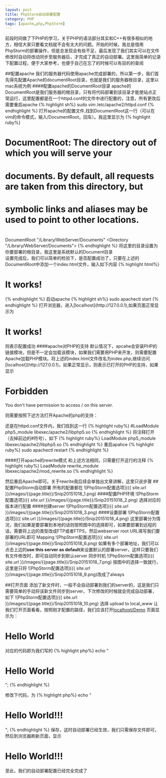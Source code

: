 ```yaml
---
layout: post
title: PhpStorm自动部署配置
category: PHP
tags: [apache,php,PhpStorm]
---
```


前段时间做了下PHP的学习，关于PHP的语法部分其实和C++有很多相似的地方，相信大家只要看文档就不会有太大的问题。开始的时候，我总是借用PhpStorm的部署操作，但是总发现会有些不足，最后发现了我们其实可以在文件修改时自动将改动同步至服务器后，才完成了真正的自动部署。这里我简单的记录下配置过程，便于大家参考，也便于自己在忘了的时候可以有目的的查阅

##配置apache
我们的服务器代码使用apache完成部署的，所以第一步，我们首先得先配置Apache的documentRoot目录，也就是我们的服务器根目录，这里以mac系统为例
####配置apache的DocumentRoot目录
apache的DocumentRoot是我们服务器的根目录，只有将代码部署到该目录才能使站点正常运行，这里配置都是在一个httpd.conf的文件中进行配置的，注意，所有更改后需要重启apache
{% highlight sh%}
sudo vim /etc/apache2/httpd.conf
{% endhighlight %}
打开apache的配置文件,找到DocumentRoot这一行（可以在vim的命令模式，输入/DocumentRoot，回车）。我这里显示为
{% highlight ruby%}
#
# DocumentRoot: The directory out of which you will serve your
# documents. By default, all requests are taken from this directory, but
# symbolic links and aliases may be used to point to other locations.
#
DocumentRoot "/Library/WebServer/Documents"
<Directory "/Library/WebServer/Documents">
{% endhighlight %}
将这里的目录设置为你要部署的根目录，我这里是系统默认的Document目录  
设置完成后，我们可以简单的检验下，是否配置成功了，只要在上述的DocumentRoot中添加一个index.html文件，输入如下内容
{% highlight html%}
<html>
    <body>
        <h1>It works!</h1>
    </body>
</html>
{% endhighlight %}
启动apache
{% highlight sh%}
sudo apachectl start
{% endhighlight %}
打开浏览器，进入[localhost](http://127.0.0.1),如果页面正常显示为
<h1>It works!</h1>
则表示配置成功
####apache对PHP的支持
默认情况下，apcahe会安装PHP的链接模块，但是不一定会加载该模块，如果我们需要用PHP来开发，则需要配置Apache加载PHP模块。将上述的index.html文件改名为index.php,继续访问[localhost](http://127.0.0.1)，如果正常显示，则表示已打开的PHP的支持，如果显示
<html><head>
<title>403 Forbidden</title>
</head><body>
<h1>Forbidden</h1>
<p>You don't have permission to access /
on this server.<br />
</p>
</body></html>
则需要按照下述方法打开Apache的php的支持：

还是在httpd.conf文件内，我们找到这一行
{% highlight ruby%}
#LoadModule php5_module libexec/apache2/libphp5.so
{% endhighlight %}
将注释打开（去掉前边的#符号），如下
{% highlight ruby%}
LoadModule php5_module libexec/apache2/libphp5.so
{% endhighlight %}
重启apahce
{% highlight ruby%}
sudo apachectl restart
{% endhighlight %}

####打开apache的rewrite模式
和上述方法相同，只需要打开这行的注释
{% highlight ruby%}
LoadModule rewrite_module libexec/apache2/mod_rewrite.so
{% endhighlight %}

然后重启Apache即可。<kp>关于rewrite我后续会单独出文章讲解，这里只说步骤</kp>
##配置PhpStorm自动部署
所有的配置都在
![PhpStorm配置选项]({{ site.url }}/images/{{page.title}}/Snip20151018_1.png)
####配置PHP环境
![PhpStorm配置选项]({{ site.url }}/images/{{page.title}}/Snip20151018_2.png)
选择对应的版本进行配置
####创建server
![PhpStorm配置选项]({{ site.url }}/images/{{page.title}}/Snip20151018_3.png)
####设置部署
![PhpStorm配置选项]({{ site.url }}/images/{{page.title}}/Snip20151018_4.png)
这里部署分为情况，我们如果是要部署到本地的话则按照图中的选择即可，如果要部署到远程的话，需要将上边的类型改成FTP或者FTPS，然后webserver root URL填写我们要部署的URL即可
Mapping
![PhpStorm配置选项]({{ site.url }}/images/{{page.title}}/Snip20151018_6.png)
如果有多个部署地址，我们可以点击上边的**use this server as default**来设置默认的部署server，这样只要我们有文件修改时，即可自动同步到默认server
同步时机
![PhpStorm配置选项]({{ site.url }}/images/{{page.title}}/Snip20151018_7.png)
按图中的选择一致就行，这里是只将
![PhpStorm配置选项]({{ site.url }}/images/{{page.title}}/Snip20151018_9.png)改成了always

##打开页面
添加了新文件时，一般不会自动部署到我们的server的，这是我们只需要简单的手动将该新文件同步到server，下次修改的时候就会完成自动部署，如下
![PhpStorm配置选项]({{ site.url }}/images/{{page.title}}/Snip20151018_10.png)
选择
<kp>upload to local_www</kp>
让我们打开页面看看，按照刚才配置的路径，我们应该打开[localhost/Demo](http://127.0.0.1/Demo)
页面显示为：
<h1>Hello World</h1>
对应的代码即为我们写的
{% highlight php%}
echo "<h1>Hello World</h1>";
{% endhighlight %}

修改下代码，为
{% highlight php%}
echo "<h1>Hello World!!!</h1>";
{% endhighlight %}
保存，这时自动部署已经生效，我们只需保存文件即可，然后到浏览器刷新页面，显示
<h1>Hello World!!!</h1>

至此，我们的自动部署配置已经完全完成了

